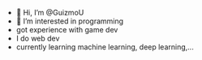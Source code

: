 - 👋 Hi, I’m @GuizmoU
- 👀 I’m interested in programming
- got experience with game dev
- I do web dev
- currently learning machine learning, deep learning,...
